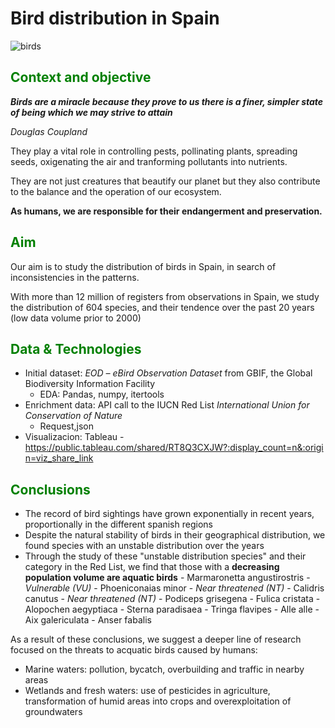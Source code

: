 # Bird distribution in Spain
![birds](https://cdna.artstation.com/p/assets/images/images/021/706/756/large/marina-lezcano-aves-firma.jpg?1572642446)

## <span style="color:green"> Context and objective </span>

***Birds are a miracle because they prove to us there is a finer, simpler state of being which we may strive to attain***

*Douglas Coupland*


They play a vital role in controlling pests, pollinating plants, spreading seeds, oxigenating the air and tranforming pollutants into nutrients.

They are not just creatures that beautify our planet but they also contribute to the balance and the operation of our ecosystem.     

**As humans, we are responsible for their endangerment and preservation.**


## <span style="color:green"> Aim </span>

Our aim is to study the distribution of birds in Spain, in search of inconsistencies in the patterns.

With more than 12 million of registers from observations in Spain, we study the distribution of 604 species, and their tendence over the past 20 years (low data volume prior to 2000)


## <span style="color:green"> Data & Technologies </span>

- Initial dataset: *EOD – eBird Observation Dataset* from GBIF, the Global Biodiversity Information Facility
    - EDA: Pandas, numpy, itertools
- Enrichment data: API call to the IUCN Red List *International Union for Conservation of Nature*
    - Request,json
- Visualizacion: Tableau
    -https://public.tableau.com/shared/RT8Q3CXJW?:display_count=n&:origin=viz_share_link


## <span style="color:green"> Conclusions </span>
- The record of bird sightings have grown exponentially in recent years, proportionally in the different spanish regions
- Despite the natural stability of birds in their geographical distribution, we found species with an unstable distribution over the years
- Through the study of these "unstable distribution species" and their category in the Red List, we find that those with a **decreasing population volume are aquatic birds**
        - Marmaronetta angustirostris - *Vulnerable (VU)*
        - Phoeniconaias minor - *Near threatened (NT)*
        - Calidris canutus - *Near threatened (NT)*
        - Podiceps grisegena
        - Fulica cristata
        - Alopochen aegyptiaca
        - Sterna paradisaea
        - Tringa flavipes
        - Alle alle
        - Aix galericulata
        - Anser fabalis
   

As a result of these conclusions, we suggest a deeper line of research focused on the threats to acquatic birds caused by humans:

- Marine waters: pollution, bycatch,  overbuilding and traffic in nearby areas
- Wetlands and fresh waters: use of pesticides in agriculture, transformation of humid areas into crops and overexploitation of groundwaters
